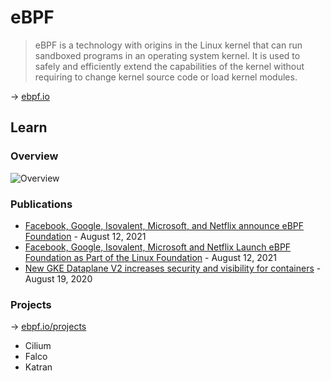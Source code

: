 # eBPF

> eBPF is a technology with origins in the Linux kernel that can run sandboxed programs in an operating system kernel. It is used to safely and efficiently extend the capabilities of the kernel without requiring to change kernel source code or load kernel modules.

→ [ebpf.io](https://ebpf.io/)

## Learn

### Overview

![Overview](https://ebpf.io/static/overview-bf463455a5666fc3fb841b9240d588ff.png)

### Publications

* [Facebook, Google, Isovalent, Microsoft, and Netflix announce eBPF Foundation](https://www.isovalent.com/blog/post/2021-08-ebpf-foundation-announcement) - August 12, 2021
* [Facebook, Google, Isovalent, Microsoft and Netflix Launch eBPF Foundation as Part of the Linux Foundation](https://www.linuxfoundation.org/press-release/facebook-google-isovalent-microsoft-and-netflix-launch-ebpf-foundation-as-part-of-the-linux-foundation) - August 12, 2021
* [New GKE Dataplane V2 increases security and visibility for containers](https://cloud.google.com/blog/products/containers-kubernetes/bringing-ebpf-and-cilium-to-google-kubernetes-engine) - August 19, 2020

### Projects

→ [ebpf.io/projects](https://ebpf.io/projects/)

* Cilium
* Falco
* Katran
